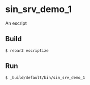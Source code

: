 sin_srv_demo_1
=====

An escript

Build
-----

    $ rebar3 escriptize

Run
---

    $ _build/default/bin/sin_srv_demo_1
